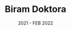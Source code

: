 ---
title: Biram Doktora
role: Fullstack Developer
date: 2021 - FEB 2022
description: Local messuage storage tracker. Where I first learned how to write good backend code (models, migrations, ORMs, indexing, resolvers, DTOs etc.). Used NestJS because it has a similar syntax to Angular so it made the most sense.
stack: [Angular, NestJS, PostgreSQL]
href: https://biramdoktora.rs/
---